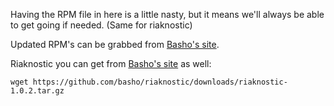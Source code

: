 Having the RPM file in here is a little nasty, but it means we'll always be able to get going if needed. (Same for riaknostic)

Updated RPM's can be grabbed from [Basho's site](http://docs.basho.com/riak/latest/ops/building/installing/rhel-centos/).

Riaknostic you can get from [Basho's site](http://riaknostic.basho.com/) as well:

    wget https://github.com/basho/riaknostic/downloads/riaknostic-1.0.2.tar.gz 
